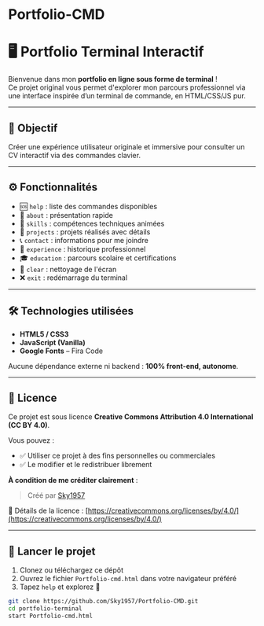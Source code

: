 # Portfolio-CMD
# 🖥️ Portfolio Terminal Interactif

Bienvenue dans mon **portfolio en ligne sous forme de terminal** !  
Ce projet original vous permet d'explorer mon parcours professionnel via une interface inspirée d’un terminal de commande, en HTML/CSS/JS pur.

---

## 🎯 Objectif

Créer une expérience utilisateur originale et immersive pour consulter un CV interactif via des commandes clavier.

---

## ⚙️ Fonctionnalités

- 🆘 `help` : liste des commandes disponibles  
- 👤 `about` : présentation rapide  
- 🧠 `skills` : compétences techniques animées  
- 📂 `projects` : projets réalisés avec détails  
- 📞 `contact` : informations pour me joindre  
- 🧳 `experience` : historique professionnel  
- 🎓 `education` : parcours scolaire et certifications  
- 🧹 `clear` : nettoyage de l'écran  
- ❌ `exit` : redémarrage du terminal

---

## 🛠️ Technologies utilisées

- **HTML5 / CSS3**  
- **JavaScript (Vanilla)**  
- **Google Fonts** – Fira Code

Aucune dépendance externe ni backend : **100% front-end, autonome**.

---
## 📝 Licence

Ce projet est sous licence **Creative Commons Attribution 4.0 International (CC BY 4.0)**.

Vous pouvez :

- ✅ Utiliser ce projet à des fins personnelles ou commerciales
- ✅ Le modifier et le redistribuer librement

**À condition de me créditer clairement** :

> Créé par [Sky1957](https://github.com/Sky1957)

🔗 Détails de la licence : [https://creativecommons.org/licenses/by/4.0/](https://creativecommons.org/licenses/by/4.0/)

---

## 🚀 Lancer le projet

1. Clonez ou téléchargez ce dépôt
2. Ouvrez le fichier `Portfolio-cmd.html` dans votre navigateur préféré
3. Tapez `help` et explorez 🚀

```bash
git clone https://github.com/Sky1957/Portfolio-CMD.git
cd portfolio-terminal
start Portfolio-cmd.html
